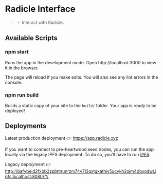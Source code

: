 # Radicle Interface

> ✨ Interact with Radicle.

## Available Scripts

### npm start

Runs the app in the development mode.
Open http://localhost:3000 to view it in the browser.

The page will reload if you make edits.
You will also see any lint errors in the console.

### npm run build

Builds a static copy of your site to the `build/` folder.
Your app is ready to be deployed!

## Deployments

Latest production deployment 👉 https://app.radicle.xyz

If you want to connect to pre-heartwood seed nodes, you can run the app locally
via the legacy IPFS deployment. To do so, you'll have to run
[IPFS](https://ipfs.tech).

Legacy deployment 👉 http://bafybeid2fxbb3zpbttnunrzm74v7l3qxtgxathiv5ucykh2ojm4dbyqdwi.ipfs.localhost:8080/#/
